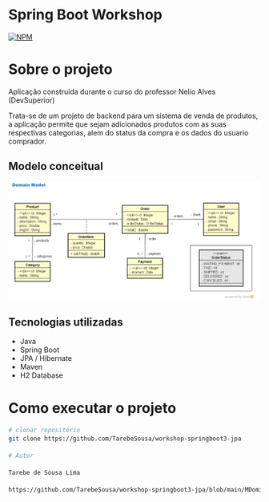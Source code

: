 # Spring Boot Workshop 
[![NPM](https://img.shields.io/npm/l/react)](https://github.com/TarebeSousa/workshop-springboot3-jpa/blob/main/LICENSE) 

# Sobre o projeto
Aplicação construida durante o curso do professor Nelio Alves (DevSuperior)

Trata-se de um projeto de backend para um sistema de venda de produtos, a aplicação permite que sejam adicionados produtos com as suas respectivas categorias, alem do status da compra e os dados do usuario comprador.

## Modelo conceitual
![Modelo Conceitual](https://github.com/TarebeSousa/workshop-springboot3-jpa/blob/main/MDominio.PNG)

## Tecnologias utilizadas
- Java
- Spring Boot
- JPA / Hibernate
- Maven
- H2 Database

# Como executar o projeto

```bash
# clonar repositório
git clone https://github.com/TarebeSousa/workshop-springboot3-jpa

# Autor

Tarebe de Sousa Lima

https://github.com/TarebeSousa/workshop-springboot3-jpa/blob/main/MDominio.PNG

